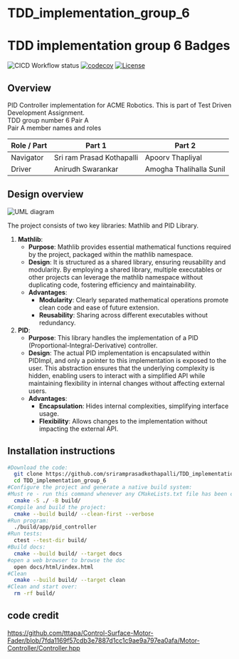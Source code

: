 # TDD_implementation_group_6

# TDD implementation group 6 Badges

![CICD Workflow status](https://github.com/sriramprasadkothapalli/TDD_implementation_group_6/actions/workflows/run-unit-test-and-upload-codecov.yml/badge.svg) [![codecov](https://codecov.io/gh/sriramprasadkothapalli/TDD_implementation_group_6/branch/main/graph/badge.svg)](https://codecov.io/gh/sriramprasadkothapalli/TDD_implementation_group_6) [![License](https://img.shields.io/badge/license-MIT-blue.svg)](LICENSE)

## Overview

PID Controller implementation for ACME Robotics. This is part of Test Driven Development Assignment.
<br>TDD group number 6 Pair A <br>
Pair A member names and roles

| Role / Part | Part 1                    | Part 2                  |
|-------------|---------------------------|-------------------------|
| Navigator   | Sri ram Prasad Kothapalli | Apoorv Thapliyal        |
| Driver      | Anirudh Swarankar         | Amogha Thalihalla Sunil |

## Design overview

![UML diagram](https://github.com/sriramprasadkothapalli/TDD_implementation_group_6/blob/main/UML/version_2.png)

The project consists of two key libraries: Mathlib and PID Library.

1. **Mathlib**:
    - **Purpose**: Mathlib provides essential mathematical functions required by the project, packaged within the
      mathlib namespace.
    - **Design**: It is structured as a shared library, ensuring reusability and modularity. By employing a shared
      library, multiple executables or other projects can leverage the mathlib namespace without duplicating code,
      fostering efficiency and maintainability.
    - **Advantages**:
        - **Modularity**: Clearly separated mathematical operations promote clean code and ease of future extension.
        - **Reusability**: Sharing across different executables without redundancy.
2. **PID**:
    - **Purpose**: This library handles the implementation of a PID (Proportional-Integral-Derivative) controller.
    - **Design**: The actual PID implementation is encapsulated within PIDImpl, and only a pointer to this
      implementation is exposed to the user. This abstraction ensures that the underlying complexity is hidden, enabling
      users to interact with a simplified API while maintaining flexibility in internal changes without affecting
      external users.
    - **Advantages**:
        - **Encapsulation**: Hides internal complexities, simplifying interface usage.
        - **Flexibility**: Allows changes to the implementation without impacting the external API.

## Installation instructions

```bash
#Download the code:
  git clone https://github.com/sriramprasadkothapalli/TDD_implementation_group_6.git
  cd TDD_implementation_group_6
#Configure the project and generate a native build system:
#Must re - run this command whenever any CMakeLists.txt file has been changed.
  cmake -S ./ -B build/
#Compile and build the project:
  cmake --build build/ --clean-first --verbose
#Run program:
  ./build/app/pid_controller
#Run tests:
  ctest --test-dir build/
#Build docs:
  cmake --build build/ --target docs
#open a web browser to browse the doc
  open docs/html/index.html
#Clean
  cmake --build build/ --target clean
#Clean and start over:
  rm -rf build/
```

## code credit

https://github.com/tttapa/Control-Surface-Motor-Fader/blob/7fda1169f57cdb3e7887d1cc1c9ae9a797ea0afa/Motor-Controller/Controller.hpp
